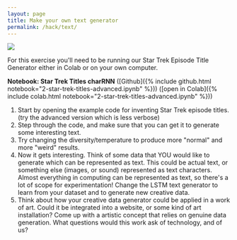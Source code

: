 ```yaml
---
layout: page
title: Make your own text generator
permalink: /hack/text/
---
```


![]({{site.baseurl}}/assets/hack/charRNN-example.png)

For this exercise you'll need to be running our Star Trek Episode
Title Generator either in Colab or on your own computer.

**Notebook: Star Trek Titles charRNN**
([Github]({% include github.html notebook="2-star-trek-titles-advanced.ipynb" %}))
([open in Colab]({% include colab.html notebook="2-star-trek-titles-advanced.ipynb" %}))

1. Start by opening the example code for inventing Star Trek episode titles. (try the advanced version which is less verbose)
2. Step through the code, and make sure that you can get it to generate some interesting text.
3. Try changing the diversity/temperature to produce more "normal" and more "weird" results.
4. Now it gets interesting. Think of some data that YOU would like to generate which can be represented as text. This could be actual text, or something else (images, or sound) represented as text characters. Almost everything in computing can be represented as text, so there's a lot of scope for experimentation! Change the LSTM text generator to learn from your dataset and to generate new creative data.
5. Think about how your creative data generator could be applied in a work of art. Could it be integrated into a website, or some kind of art installation? Come up with a artistic concept that relies on genuine data generation. What questions would this work ask of technology, and of us?
